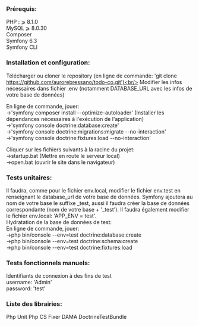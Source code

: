 <h3>Prérequis:</h3>

PHP : ⩾ 8.1.0<br>
MySQL ⩾ 8.0.30<br>
Composer<br>
Symfony 6.3<br>
Symfony CLI<br>


<h3>Installation et configuration:</h3>

Télécharger ou cloner le repository (en ligne de commande: 'git clone https://github.com/aurorebressano/todo-co.git')<br/>
Modifier les infos nécessaires dans fichier .env (notamment DATABASE_URL avec les infos de votre base de données)

En ligne de commande, jouer:<br>
->'symfony composer install --optimize-autoloader' (Installer les dépendances nécessaires à l'exécution de l'application)<br/>
->'symfony console doctrine:database:create'<br>
->'symfony console doctrine:migrations:migrate --no-interaction'<br>
->'symfony console doctrine:fixtures:load --no-interaction'<br>

Cliquer sur les fichiers suivants à la racine du projet:<br>
->startup.bat (Mettre en route le serveur local)<br>
->open.bat (ouvrir le site dans le navigateur)<br>


<h3>Tests unitaires:</h3>

Il faudra, comme pour le fichier env.local, modifier le fichier env.test en renseignant le database_url de votre base de données.
Symfony ajoutera au nom de votre base le suffixe _test, aussi il faudra créer la base de données correspondante (nom de votre base + '_test').
Il faudra également modifier le fichier env.local: 'APP_ENV = test'.<br>
Hydratation de la base de données de test:<br>
En ligne de commande, jouer:<br>
->php bin/console --env=test doctrine:database:create<br>
->php bin/console --env=test doctrine:schema:create<br>
->php bin/console --env=test doctrine:fixtures:load<br>


<h3>Tests fonctionnels manuels:</h3>

Identifiants de connexion à des fins de test<br>
username: 'Admin'<br>
password: 'test'<br>


<h3>Liste des librairies:</h3>

Php Unit
Php CS Fixer
DAMA DoctrineTestBundle
